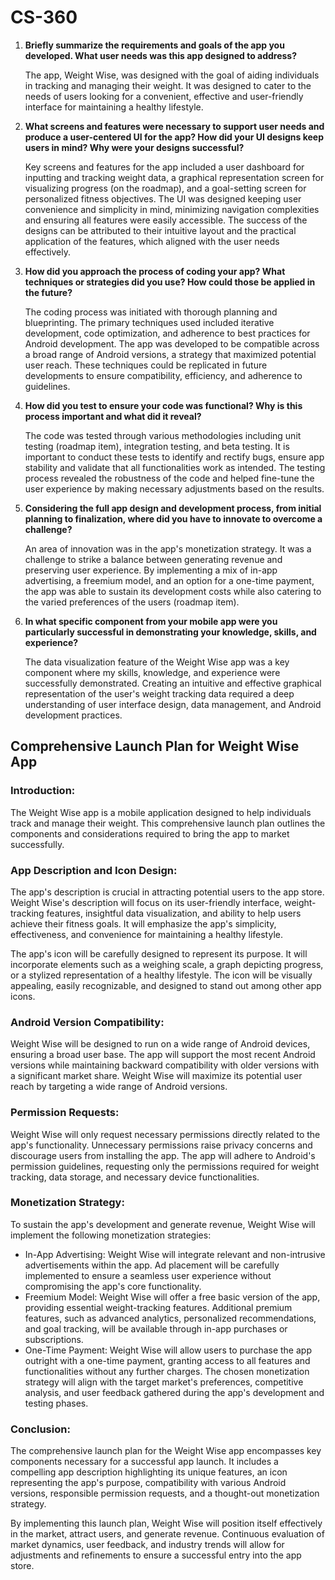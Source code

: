 # CS-360

1. **Briefly summarize the requirements and goals of the app you developed. What user needs was this app designed to address?**

   The app, Weight Wise, was designed with the goal of aiding individuals in tracking and managing their weight. It was designed to cater to the needs of users looking for a convenient, effective and user-friendly interface for maintaining a healthy lifestyle.

2. **What screens and features were necessary to support user needs and produce a user-centered UI for the app? How did your UI designs keep users in mind? Why were your designs successful?**

   Key screens and features for the app included a user dashboard for inputting and tracking weight data, a graphical representation screen for visualizing progress (on the roadmap), and a goal-setting screen for personalized fitness objectives. The UI was designed keeping user convenience and simplicity in mind, minimizing navigation complexities and ensuring all features were easily accessible. The success of the designs can be attributed to their intuitive layout and the practical application of the features, which aligned with the user needs effectively.

3. **How did you approach the process of coding your app? What techniques or strategies did you use? How could those be applied in the future?**

   The coding process was initiated with thorough planning and blueprinting. The primary techniques used included iterative development, code optimization, and adherence to best practices for Android development. The app was developed to be compatible across a broad range of Android versions, a strategy that maximized potential user reach. These techniques could be replicated in future developments to ensure compatibility, efficiency, and adherence to guidelines.

4. **How did you test to ensure your code was functional? Why is this process important and what did it reveal?**

   The code was tested through various methodologies including unit testing (roadmap item), integration testing, and beta testing. It is important to conduct these tests to identify and rectify bugs, ensure app stability and validate that all functionalities work as intended. The testing process revealed the robustness of the code and helped fine-tune the user experience by making necessary adjustments based on the results.

5. **Considering the full app design and development process, from initial planning to finalization, where did you have to innovate to overcome a challenge?**

   An area of innovation was in the app's monetization strategy. It was a challenge to strike a balance between generating revenue and preserving user experience. By implementing a mix of in-app advertising, a freemium model, and an option for a one-time payment, the app was able to sustain its development costs while also catering to the varied preferences of the users (roadmap item).

6. **In what specific component from your mobile app were you particularly successful in demonstrating your knowledge, skills, and experience?**

   The data visualization feature of the Weight Wise app was a key component where my skills, knowledge, and experience were successfully demonstrated. Creating an intuitive and effective graphical representation of the user's weight tracking data required a deep understanding of user interface design, data management, and Android development practices.



## Comprehensive Launch Plan for Weight Wise App

### Introduction: 
The Weight Wise app is a mobile application designed to help individuals track and manage their weight. This comprehensive launch plan outlines the components and considerations required to bring the app to market successfully.

### App Description and Icon Design:
The app's description is crucial in attracting potential users to the app store. Weight Wise's description will focus on its user-friendly interface, weight-tracking features, insightful data visualization, and ability to help users achieve their fitness goals. It will emphasize the app's simplicity, effectiveness, and convenience for maintaining a healthy lifestyle.

The app's icon will be carefully designed to represent its purpose. It will incorporate elements such as a weighing scale, a graph depicting progress, or a stylized representation of a healthy lifestyle. The icon will be visually appealing, easily recognizable, and designed to stand out among other app icons.

### Android Version Compatibility:
Weight Wise will be designed to run on a wide range of Android devices, ensuring a broad user base. The app will support the most recent Android versions while maintaining backward compatibility with older versions with a significant market share. Weight Wise will maximize its potential user reach by targeting a wide range of Android versions.

### Permission Requests: 
Weight Wise will only request necessary permissions directly related to the app's functionality. Unnecessary permissions raise privacy concerns and discourage users from installing the app. The app will adhere to Android's permission guidelines, requesting only the permissions required for weight tracking, data storage, and necessary device functionalities.

### Monetization Strategy: 
To sustain the app's development and generate revenue, Weight Wise will implement the following 
monetization strategies:
- In-App Advertising: Weight Wise will integrate relevant and non-intrusive advertisements within the app. Ad placement will be carefully implemented to ensure a seamless user experience without compromising the app's core functionality.
- Freemium Model: Weight Wise will offer a free basic version of the app, providing essential weight-tracking features. Additional premium features, such as advanced analytics, personalized recommendations, and goal tracking, will be available through in-app purchases or subscriptions.
- One-Time Payment: Weight Wise will allow users to purchase the app outright with a one-time payment, granting access to all features and functionalities without any further charges.
The chosen monetization strategy will align with the target market's preferences, competitive analysis, and user feedback gathered during the app's development and testing phases.

### Conclusion:
The comprehensive launch plan for the Weight Wise app encompasses key components necessary for a successful app launch. It includes a compelling app description highlighting its unique features, an icon representing the app's purpose, compatibility with various Android versions, responsible permission requests, and a thought-out monetization strategy.

By implementing this launch plan, Weight Wise will position itself effectively in the market, attract users, and generate revenue. Continuous evaluation of market dynamics, user feedback, and industry trends will allow for adjustments and refinements to ensure a successful entry into the app store.